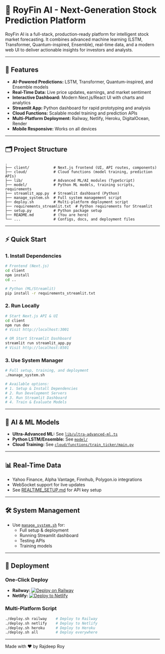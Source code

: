 # 🚀 RoyFin AI - Next-Generation Stock Prediction Platform

RoyFin AI is a full-stack, production-ready platform for intelligent stock market forecasting. It combines advanced machine learning (LSTM, Transformer, Quantum-inspired, Ensemble), real-time data, and a modern web UI to deliver actionable insights for investors and analysts.

---

## 🌟 Features

- **AI-Powered Predictions:** LSTM, Transformer, Quantum-inspired, and Ensemble models
- **Real-Time Data:** Live price updates, earnings, and market sentiment
- **Interactive Dashboard:** Modern Next.js/React UI with charts and analytics
- **Streamlit App:** Python dashboard for rapid prototyping and analysis
- **Cloud Functions:** Scalable model training and prediction APIs
- **Multi-Platform Deployment:** Railway, Netlify, Heroku, DigitalOcean, Render
- **Mobile Responsive:** Works on all devices

---

## 🗂️ Project Structure

```
.
├── client/           # Next.js frontend (UI, API routes, components)
├── cloud/            # Cloud functions (model training, prediction APIs)
├── lib/              # Advanced ML/AI modules (TypeScript)
├── model/            # Python ML models, training scripts, requirements
├── streamlit_app.py  # Streamlit dashboard (Python)
├── manage_system.sh  # Full system management script
├── deploy.sh         # Multi-platform deployment script
├── requirements_streamlit.txt  # Python requirements for Streamlit
├── setup.py          # Python package setup
├── README.md         # (You are here)
└── ...               # Configs, docs, and deployment files
```

---

## ⚡ Quick Start

### 1. **Install Dependencies**

```sh
# Frontend (Next.js)
cd client
npm install
cd ..

# Python (ML/Streamlit)
pip install -r requirements_streamlit.txt
```

### 2. **Run Locally**

```sh
# Start Next.js API & UI
cd client
npm run dev
# Visit http://localhost:3001

# OR Start Streamlit Dashboard
streamlit run streamlit_app.py
# Visit http://localhost:8501
```

### 3. **Use System Manager**

```sh
# Full setup, training, and deployment
./manage_system.sh

# Available options:
# 1. Setup & Install Dependencies
# 2. Run Development Servers
# 3. Run Streamlit Dashboard  
# 4. Train & Evaluate Models
```

---

## 🧠 AI & ML Models

- **Ultra-Advanced ML:** See [`lib/ultra-advanced-ml.ts`](lib/ultra-advanced-ml.ts)
- **Python LSTM/Ensemble:** See [`model/`](model/)
- **Cloud Training:** See [`cloud/functions/train_ticker/main.py`](cloud/functions/train_ticker/main.py)

---

## 📊 Real-Time Data

- Yahoo Finance, Alpha Vantage, Finnhub, Polygon.io integrations
- WebSocket support for live updates
- See [REALTIME_SETUP.md](REALTIME_SETUP.md) for API key setup

---

## 🛠️ System Management

- Use [`manage_system.sh`](manage_system.sh) for:
  - Full setup & deployment
  - Running Streamlit dashboard
  - Testing APIs
  - Training models

---

## 🚀 Deployment

### **One-Click Deploy**
- **Railway:** [![Deploy on Railway](https://railway.app/button.svg)](https://railway.app/template/royfin-ai?referralCode=alphasec)
- **Netlify:** [![Deploy to Netlify](https://www.netlify.com/img/deploy/button.svg)](https://app.netlify.com/start/deploy?repository=https://github.com/Rajdeep183/royfin_ai)

### **Multi-Platform Script**
```sh
./deploy.sh railway    # Deploy to Railway
./deploy.sh netlify    # Deploy to Netlify  
./deploy.sh heroku     # Deploy to Heroku
./deploy.sh all        # Deploy everywhere
```

---

Made with ❤️ by Rajdeep Roy
